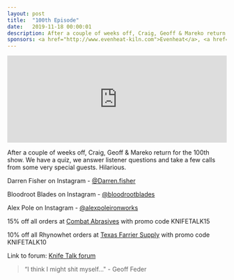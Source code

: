 ```yaml
---
layout: post
title:  "100th Episode"
date:   2019-11-18 00:00:01
description: After a couple of weeks off, Craig, Geoff & Mareko return for the 100th show. We have a quiz, we answer listener questions and take a few calls from some very special guests. Hilarious. 
sponsors: <a href="http://www.evenheat-kiln.com">Evenheat</a>, <a href="http://www.combatabrasives.com">Combat Abrasives</a>, <a href="https://www.indasa-abrasives.com">IndasaUSA</a>, and <a href="http://www.texasfarriersupply.com">Texas Farrier Supply</a>.
---
```

                
<iframe height="200px" width="100%" frameborder="no" scrolling="no" seamless src="https://player.simplecast.com/54b0e361-54da-46f1-99d9-f0b62f179a2c?dark=false"></iframe>

After a couple of weeks off, Craig, Geoff & Mareko return for the 100th show. We have a quiz, we answer listener questions and take a few calls from some very special guests. Hilarious.       

            
  


Darren Fisher on Instagram - <a href="https://www.instagram.com/Darren.fisher">@Darren.fisher</a>

Bloodroot Blades on Instagram - <a href="https://www.instagram.com/bloodrootblades">@bloodrootblades</a>

Alex Pole on Instagram - <a href="https://www.instagram.com/alexpoleironworks">@alexpoleironworks</a>









  
15% off all orders at  <a href="http://www.combatabrasives.com">Combat Abrasives</a> with promo code KNIFETALK15

10% off all Rhynowhet orders at  <a href="http://www.texasfarriersupply.com">Texas Farrier Supply</a> with promo code KNIFETALK10
 

   
  

Link to forum: <a href="http://forum.knifetalk.net">Knife Talk forum</a>




 


<blockquote class="largeQuote">“I think I might shit myself..." - Geoff Feder</blockquote>




